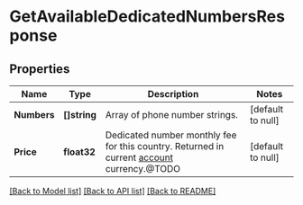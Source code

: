 # GetAvailableDedicatedNumbersResponse

## Properties
Name | Type | Description | Notes
------------ | ------------- | ------------- | -------------
**Numbers** | **[]string** | Array of phone number strings. | [default to null]
**Price** | **float32** | Dedicated number monthly fee for this country. Returned in current [account](/docs/api/account/) currency.@TODO | [default to null]

[[Back to Model list]](../README.md#documentation-for-models) [[Back to API list]](../README.md#documentation-for-api-endpoints) [[Back to README]](../README.md)


